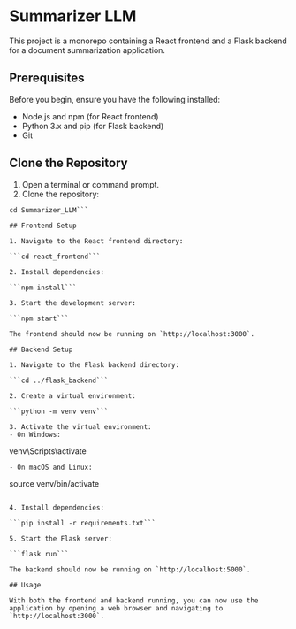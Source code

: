 # Summarizer LLM

This project is a monorepo containing a React frontend and a Flask backend for a document summarization application.

## Prerequisites

Before you begin, ensure you have the following installed:
- Node.js and npm (for React frontend)
- Python 3.x and pip (for Flask backend)
- Git

## Clone the Repository

1. Open a terminal or command prompt.
2. Clone the repository:

```git clone https://github.com/jayantsinghjhala/Summarizer_LLM.git
cd Summarizer_LLM```

## Frontend Setup

1. Navigate to the React frontend directory:

```cd react_frontend```

2. Install dependencies:

```npm install```

3. Start the development server:

```npm start```

The frontend should now be running on `http://localhost:3000`.

## Backend Setup

1. Navigate to the Flask backend directory:

```cd ../flask_backend```

2. Create a virtual environment:

```python -m venv venv```

3. Activate the virtual environment:
- On Windows:
  ```
  venv\Scripts\activate
  ```
- On macOS and Linux:
  ```
  source venv/bin/activate
  ```

4. Install dependencies:

```pip install -r requirements.txt```

5. Start the Flask server:

```flask run```

The backend should now be running on `http://localhost:5000`.

## Usage

With both the frontend and backend running, you can now use the application by opening a web browser and navigating to `http://localhost:3000`.


